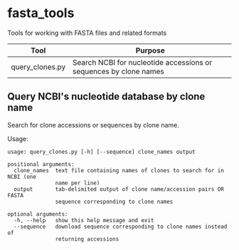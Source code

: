 # fasta_tools

Tools for working with FASTA files and related formats

Tool | Purpose
-----| -------
query_clones.py | Search NCBI for nucleotide accessions or sequences by clone names

## Query NCBI's nucleotide database by clone name

Search for clone accessions or sequences by clone name.

Usage:

```
usage: query_clones.py [-h] [--sequence] clone_names output

positional arguments:
  clone_names  text file containing names of clones to search for in NCBI (one
               name per line)
  output       tab-delimited output of clone name/accession pairs OR FASTA
               sequence corresponding to clone names

optional arguments:
  -h, --help   show this help message and exit
  --sequence   download sequence corresponding to clone names instead of
               returning accessions
```
